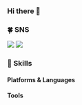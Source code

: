 ### Hi there 👋


### :four_leaf_clover: SNS

<a href = "https://ee2ee2.tistory.com//"><img src="https://img.shields.io/badge/TechBlog-000000?style=flat-square&logo=Blogger&logoColor=white"/></a> <a href = "mailto:﻿jung2uncan@gmail.com"><img src="https://img.shields.io/badge/jung2uncan@gmail.com-EA4335?style=flat-square&logo=Gmail&logoColor=white"/></a>



### :muscle: Skills

#### Platforms & Languages



#### Tools

<!--
**jung2uncan/jung2uncan** is a ✨ _special_ ✨ repository because its `README.md` (this file) appears on your GitHub profile.

Here are some ideas to get you started:

- 🔭 I’m currently working on ...
- 🌱 I’m currently learning ...
- 👯 I’m looking to collaborate on ...
- 🤔 I’m looking for help with ...
- 💬 Ask me about ...
- 📫 How to reach me: ...
- 😄 Pronouns: ...
- ⚡ Fun fact: ...
-->
